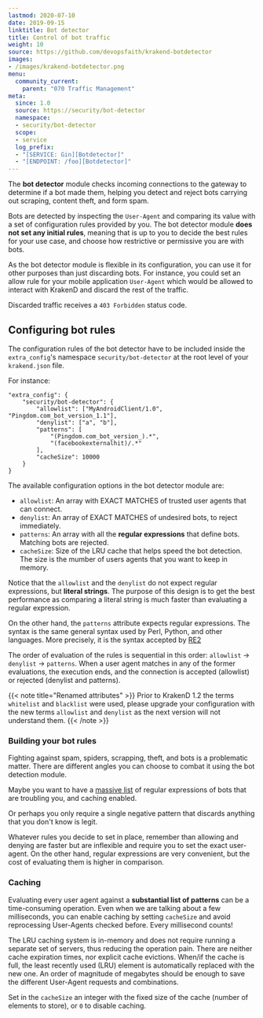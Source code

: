 ```yaml
---
lastmod: 2020-07-10
date: 2019-09-15
linktitle: Bot detector
title: Control of bot traffic
weight: 10
source: https://github.com/devopsfaith/krakend-botdetector
images:
- /images/krakend-botdetector.png
menu:
  community_current:
    parent: "070 Traffic Management"
meta:
  since: 1.0
  source: https://security/bot-detector
  namespace:
  - security/bot-detector
  scope:
  - service
  log_prefix:
  - "[SERVICE: Gin][Botdetector]"
  - "[ENDPOINT: /foo][Botdetector]"
---
```


The **bot detector** module checks incoming connections to the gateway to determine if a bot made them, helping you detect and reject bots carrying out scraping, content theft, and form spam.

Bots are detected by inspecting the `User-Agent` and comparing its value with a set of configuration rules provided by you. The bot detector module **does not set any initial rules**, meaning that is up to you to decide the best rules for your use case, and choose how restrictive or permissive you are with bots.

As the bot detector module is flexible in its configuration, you can use it for other purposes than just discarding bots. For instance, you could set an allow rule for your mobile application `User-Agent` which would be allowed to interact with KrakenD and discard the rest of the traffic.

Discarded traffic receives a `403 Forbidden` status code.

## Configuring bot rules

The configuration rules of the bot detector have to be included inside the `extra_config`'s namespace `security/bot-detector` at the root level of your `krakend.json` file.

For instance:

    "extra_config": {
        "security/bot-detector": {
            "allowlist": ["MyAndroidClient/1.0", "Pingdom.com_bot_version_1.1"],
            "denylist": ["a", "b"],
            "patterns": [
                "(Pingdom.com_bot_version_).*",
                "(facebookexternalhit)/.*"
            ],
            "cacheSize": 10000
        }
    }

The available configuration options in the bot detector module are:

*   `allowlist`: An array with EXACT MATCHES of trusted user agents that can connect.
*   `denylist`: An array of EXACT MATCHES of undesired bots, to reject immediately.
*   `patterns`: An array with all the **regular expressions** that define bots. Matching bots are rejected.
*   `cacheSize`: Size of the LRU cache that helps speed the bot detection. The size is the mumber of users agents that you want to keep in memory. 


Notice that the `allowlist` and the `denylist` do not expect regular expressions, but **literal strings**. The purpose of this design is to get the best performance as comparing a literal string is much faster than evaluating a regular expression.

On the other hand, the `patterns` attribute expects regular expressions. The syntax is the same general syntax used by Perl, Python, and other languages. More precisely, it is the syntax accepted by [RE2](https://golang.org/s/re2syntax)

The order of evaluation of the rules is sequential in this order: `allowlist` -> `denylist` -> `patterns`. When a user agent matches in any of the former evaluations, the execution ends, and the connection is accepted (allowlist) or rejected (denylist and patterns).

{{< note title="Renamed attributes" >}}
Prior to KrakenD 1.2 the terms `whitelist` and `blacklist` were used, please upgrade your configuration with the new terms `allowlist` and `denylist` as the next version will not understand them.
{{< /note >}}

### Building your bot rules

Fighting against spam, spiders, scrapping, theft, and bots is a problematic matter. There are different angles you can choose to combat it using the bot detection module.

Maybe you want to have a [massive list](https://github.com/ua-parser/uap-core/blob/master/regexes.yaml) of regular expressions of bots that are troubling you, and caching enabled.

Or perhaps you only require a single negative pattern that discards anything that you don't know is legit.

Whatever rules you decide to set in place, remember than allowing and denying are faster but are inflexible and require you to set the exact user-agent. On the other hand, regular expressions are very convenient, but the cost of evaluating them is higher in comparison.

### Caching

Evaluating every user agent against a **substantial list of patterns** can be a time-consuming operation. Even when we are talking about a few milliseconds, you can enable caching by setting `cacheSize` and avoid reprocessing User-Agents checked before. Every millisecond counts!

The LRU caching system is in-memory and does not require running a separate set of servers, thus reducing the operation pain. There are neither cache expiration times, nor explicit cache evictions. When/if the cache is full, the least recently used (LRU) element is automatically replaced with the new one. An order of magnitude of megabytes should be enough to save the different User-Agent requests and combinations.

Set in the `cacheSize` an integer with the fixed size of the cache (number of elements to store), or `0` to disable caching.
